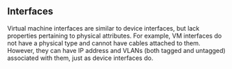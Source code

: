 ## Interfaces

Virtual machine interfaces are similar to device interfaces, but lack properties pertaining to physical attributes. For example, VM interfaces do not have a physical type and cannot have cables attached to them. However, they can have IP address and VLANs (both tagged and untagged) associated with them, just as device interfaces do.
